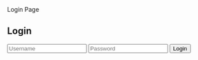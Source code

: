 <!DOCTYPE html>
<html lang="en">
<head>
    <meta charset="UTF-8">
    <meta name="viewport" content="width=device-width, initial-scale=1.0">
    <link rel="stylesheet" href="style.css">
    <Weloecome to my World>Login Page</Weloecome to my World>
</head>
<body>
    <div class="login-container">
        <h2>Login</h2>
        <form id="login-form">
            <input type="text" id="username" placeholder="Username" required>
            <input type="password" id="password" placeholder="Password" required>
            <button type="submit">Login</button>
        </form>
        <div id="message"></div>
    </div>
    <script src="script.js"></script>
</body>
</html>
